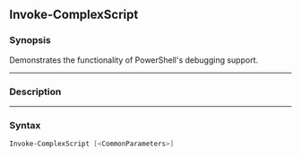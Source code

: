 Invoke-ComplexScript
--------------------

### Synopsis
Demonstrates the functionality of PowerShell's debugging support.

---

### Description

---

### Syntax
```PowerShell
Invoke-ComplexScript [<CommonParameters>]
```
